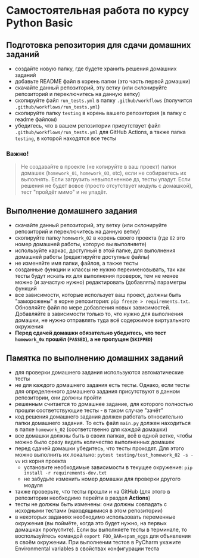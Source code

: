 # Самостоятельная работа по курсу Python Basic


## Подготовка репозитория для сдачи домашних заданий
- создайте новую папку, где будете хранить решения домашних заданий
- добавьте README файл в корень папки (это часть первой домашки)
- скачайте данный репозиторий, эту ветку (или склонируйте репозиторий и переключитесь на данную ветку)
- скопируйте файл `run_tests.yml` в папку `.github/workflows` (получится `.github/workflows/run_tests.yml`)
- скопируйте папку `testing` в корень вашего репозитория (в папку с readme файлом)
- убедитесь, что в вашем репозитории присутствует файл `.github/workflows/run_tests.yml` для GitHub Actions,
  а также папка `testing`, в которой находятся все тесты
  

### Важно!

> Не создавайте в проекте (не копируйте в ваш проект) папки домашек (`homework_01`, `homework_03`, etc),
> если не собираетесь их выполнять. Если загрузить невыполненное дз, тесты упадут. 
> Если решения не будет вовсе (просто отсутствует модуль с домашкой), тест "пройдёт мимо" и не упадёт.


## Выполнение домашнего задания
- скачайте данный репозиторий, эту ветку (или склонируйте репозиторий и переключитесь на данную ветку)
- скопируйте папку `homework_02` в корень своего проекта (где `02` это номер домашней работы, которую вы выполняете)
- используйте каркас, доступный в этой папке, для выполнения домашней работы (редактируйте доступные файлы)
- не изменяйте имя папки, файлов, а также тесты
- созданные функции и классы не нужно переименовывать, так как тесты будут искать их для выполнения проверок, 
  тем не менее можно (и зачастую нужно) редактировать (добавлять) параметры функций
- все зависимости, которые использует ваш проект, должны быть "заморожены" в корне репозитория: `pip freeze > requirements.txt`. 
  Обновляйте файл по мере добавления новых зависимостей. 
  Добавляйте в зависимости только то, что нужно для выполнения домашки, не нужно отправлять туда всё содержимое виртуального окружения 
- **Перед сдачей домашки обязательно убедитесь, что тест `homework_0x` прошёл (`PASSED`), а не пропущен (`SKIPPED`)**


## Памятка по выполнению домашних заданий
- для проверки домашнего задания используются автоматические тесты
- не для каждого домашнего задания есть тесты. 
  Однако, если тесты для определенного домашнего задания присутствуют в данном репозитории, они должны пройти
- решенным считается то домашнее задание, для которого полностью прошли соответствующие тесты - в таком случае "зачёт"
- код решения домашнего задания должен работать относительно папки домашнего задания. То есть файл `main.py` должен находиться в папке `homework_02` (соответственно для каждой домашки)
- все домашки должны быть в своих папках, всё в одной ветке, чтобы можно было сразу видеть количество выполненных домашек
- перед сдачей домашки убедитесь, что тесты проходят. 
  Для этого можно выполнить их локально: `pytest testing/test_homework_02 -s -vv` из корня проекта
  - установите необходимые зависимости в текущее окружение: `pip install -r requirements-dev.txt` 
  - не забудьте изменить номер домашки для проверки другого модуля
- также проверьте, что тесты прошли и на GitHub (для этого в репозитории необходимо перейти в раздел **Actions**)
- тесты не должны быть изменены: они должны совпадать с исходными тестами (находящимися в этом репозитории)
- в некоторых заданиях необходимо использовать переменные окружения (вы поймёте, когда это будет нужно, на первых домашках пропустите). 
  Если вы выполняете тесты в терминале, то воспользуйтесь командой `export FOO_BAR=spam_eggs` для объявления в своём окружении. 
  При выполнении тестов в PyCharm укажите Environmental variables в свойствах конфигурации теста
